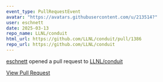 ```yaml
---
event_type: PullRequestEvent
avatar: "https://avatars.githubusercontent.com/u/213514?"
user: eschnett
date: 2025-03-13
repo_name: LLNL/conduit
html_url: https://github.com/LLNL/conduit/pull/1386
repo_url: https://github.com/LLNL/conduit
---
```


<a href='https://github.com/eschnett' target='_blank'>eschnett</a> opened a pull request to <a href='https://github.com/LLNL/conduit' target='_blank'>LLNL/conduit</a>

<a href='https://github.com/LLNL/conduit/pull/1386' target='_blank'>View Pull Request</a>